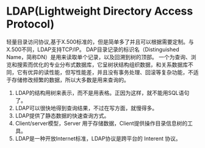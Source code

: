 # LDAP(Lightweight Directory Access Protocol)
<!-- @author DHJT 2019-10-12 -->
轻量目录访问协议,基于X.500标准的，但是简单多了并且可以根据需要定制。与X.500不同，LDAP支持TCP/IP。
DAP目录记录的标识名（Distinguished Name，简称DN）是用来读取单个记录，以及回溯到树的顶部。
一个为查询、浏览和搜索而优化的专业分布式数据库，它呈树状结构组织数据，和关系数据库不同，它有优异的读性能，但写性能差，并且没有事务处理、回滚等复杂功能，不适于存储修改频繁的数据，所以大多数是用来查询的。

1. LDAP的结构用树来表示，而不是用表格。正因为这样，就不能用SQL语句了。
2. LDAP可以很快地得到查询结果，不过在写方面，就慢得多。
3. LDAP提供了静态数据的快速查询方式。
4. Client/server模型，Server 用于存储数据，Client提供操作目录信息树的工具。
5. LDAP是一种开放Internet标准，LDAP协议是跨平台的 Interent 协议。

